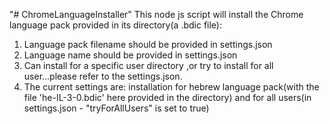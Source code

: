 "# ChromeLanguageInstaller" 
  This node js script will install the Chrome language pack provided in its directory(a .bdic file):
  1. Language pack filename should be provided in settings.json
  2. Language name should be provided in settings.json
  3. Can install for a specific user directory ,or try to install for all user...please refer to the settings.json.
  4. The current settings are: installation for hebrew language pack(with the file 'he-IL-3-0.bdic' here provided in the directory)
      and for all users(in settings.json - "tryForAllUsers" is set to true)

